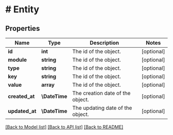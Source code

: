 # # Entity

## Properties

Name | Type | Description | Notes
------------ | ------------- | ------------- | -------------
**id** | **int** | The id of the object. | [optional]
**module** | **string** | The id of the object. | [optional]
**type** | **string** | The id of the object. | [optional]
**key** | **string** | The id of the object. | [optional]
**value** | **array** | The id of the object. | [optional]
**created_at** | **\DateTime** | The creation date of the object. | [optional]
**updated_at** | **\DateTime** | The updating date of the object. | [optional]

[[Back to Model list]](../../README.md#models) [[Back to API list]](../../README.md#endpoints) [[Back to README]](../../README.md)
